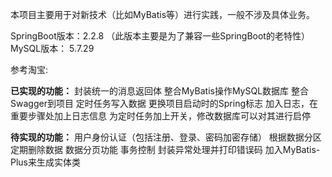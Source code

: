 本项目主要用于对新技术（比如MyBatis等）进行实践，一般不涉及具体业务。


SpringBoot版本：2.2.8
（此版本主要是为了兼容一些SpringBoot的老特性）
MySQL版本： 5.7.29





参考淘宝:

**已实现的功能：**
封装统一的消息返回体
整合MyBatis操作MySQL数据库
整合Swagger到项目
定时任务写入数据
更换项目启动时的Spring标志
加入日志，在重要步骤处加上日志信息
为定时任务加上开关，修改数据库可以对其进行启停


**待实现的功能：**
用户身份认证（包括注册、登录、密码加密存储）
根据数据分区定期删除数据
数据分页功能
事务控制
封装异常处理并打印错误码
加入MyBatis-Plus来生成实体类


